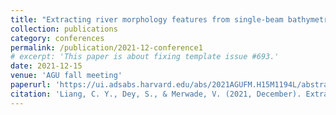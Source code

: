 ```yaml
---
title: "Extracting river morphology features from single-beam bathymetry surveys"
collection: publications
category: conferences
permalink: /publication/2021-12-conference1
# excerpt: 'This paper is about fixing template issue #693.'
date: 2021-12-15
venue: 'AGU fall meeting'
paperurl: 'https://ui.adsabs.harvard.edu/abs/2021AGUFM.H15M1194L/abstract'
citation: 'Liang, C. Y., Dey, S., & Merwade, V. (2021, December). Extracting river morphology features from single-beam bathymetry surveys. In <i>AGU Fall Meeting Abstracts</i> (Vol. 2021, pp. H15M-1194).'
---
```


